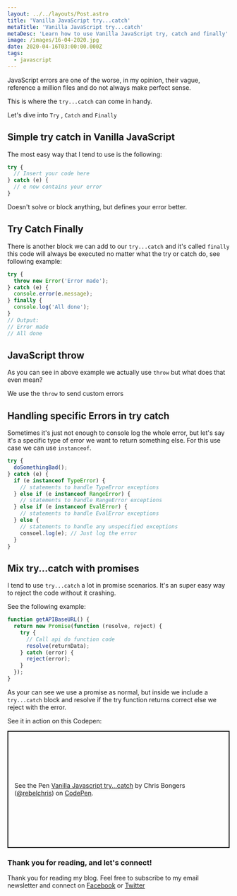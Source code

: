 ```yaml
---
layout: ../../layouts/Post.astro
title: 'Vanilla JavaScript try...catch'
metaTitle: 'Vanilla JavaScript try...catch'
metaDesc: 'Learn how to use Vanilla JavaScript try, catch and finally'
image: /images/16-04-2020.jpg
date: 2020-04-16T03:00:00.000Z
tags:
  - javascript
---
```


JavaScript errors are one of the worse, in my opinion, their vague, reference a million files and do not always make perfect sense.

This is where the `try...catch` can come in handy.

Let's dive into `Try` , `Catch` and `Finally`

## Simple try catch in Vanilla JavaScript

The most easy way that I tend to use is the following:

```js
try {
  // Insert your code here
} catch (e) {
  // e now contains your error
}
```

Doesn't solve or block anything, but defines your error better.

## Try Catch Finally

There is another block we can add to our `try...catch` and it's called `finally` this code will always be executed no matter what the try or catch do, see following example:

```js
try {
  throw new Error('Error made');
} catch (e) {
  console.error(e.message);
} finally {
  console.log('All done');
}
// Output:
// Error made
// All done
```

## JavaScript throw

As you can see in above example we actually use `throw` but what does that even mean?

We use the `throw` to send custom errors

## Handling specific Errors in try catch

Sometimes it's just not enough to console log the whole error, but let's say it's a specific type of error we want to return something else. For this use case we can use `instanceof`.

```js
try {
  doSomethingBad();
} catch (e) {
  if (e instanceof TypeError) {
    // statements to handle TypeError exceptions
  } else if (e instanceof RangeError) {
    // statements to handle RangeError exceptions
  } else if (e instanceof EvalError) {
    // statements to handle EvalError exceptions
  } else {
    // statements to handle any unspecified exceptions
    consoel.log(e); // Just log the error
  }
}
```

## Mix try...catch with promises

I tend to use `try...catch` a lot in promise scenarios. It's an super easy way to reject the code without it crashing.

See the following example:

```js
function getAPIBaseURL() {
  return new Promise(function (resolve, reject) {
    try {
      // Call api do function code
      resolve(returnData);
    } catch (error) {
      reject(error);
    }
  });
}
```

As your can see we use a promise as normal, but inside we include a `try...catch` block and resolve if the try function returns correct else we reject with the error.

See it in action on this Codepen:

<p class="codepen" data-height="265" data-theme-id="dark" data-default-tab="js,result" data-user="rebelchris" data-slug-hash="WNQrQad" style="height: 265px; box-sizing: border-box; display: flex; align-items: center; justify-content: center; border: 2px solid; margin: 1em 0; padding: 1em;" data-pen-title="Vanilla Javascript try...catch">
  <span>See the Pen <a href="https://codepen.io/rebelchris/pen/WNQrQad">
  Vanilla Javascript try...catch</a> by Chris Bongers (<a href="https://codepen.io/rebelchris">@rebelchris</a>)
  on <a href="https://codepen.io">CodePen</a>.</span>
</p>
<script async src="https://static.codepen.io/assets/embed/ei.js"></script>

### Thank you for reading, and let's connect!

Thank you for reading my blog. Feel free to subscribe to my email newsletter and connect on [Facebook](https://www.facebook.com/DailyDevTipsBlog) or [Twitter](https://twitter.com/DailyDevTips1)
